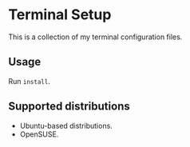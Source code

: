 # Terminal Setup

This is a collection of my terminal configuration files.

## Usage

Run `install`.

## Supported distributions

 - Ubuntu-based distributions.
 - OpenSUSE.

